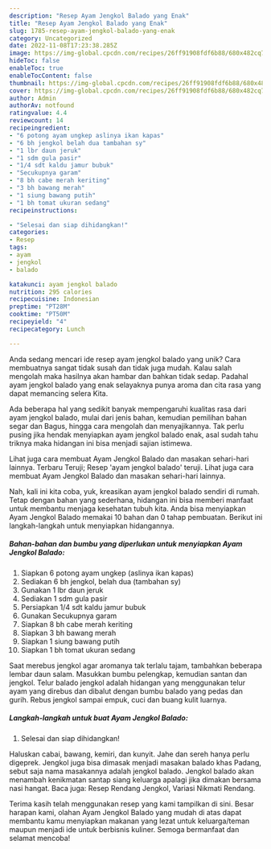 ```yaml
---
description: "Resep Ayam Jengkol Balado yang Enak"
title: "Resep Ayam Jengkol Balado yang Enak"
slug: 1785-resep-ayam-jengkol-balado-yang-enak
category: Uncategorized
date: 2022-11-08T17:23:38.285Z
image: https://img-global.cpcdn.com/recipes/26ff91908fdf6b88/680x482cq70/ayam-jengkol-balado-foto-resep-utama.jpg
hideToc: false
enableToc: true
enableTocContent: false
thumbnail: https://img-global.cpcdn.com/recipes/26ff91908fdf6b88/680x482cq70/ayam-jengkol-balado-foto-resep-utama.jpg
cover: https://img-global.cpcdn.com/recipes/26ff91908fdf6b88/680x482cq70/ayam-jengkol-balado-foto-resep-utama.jpg
author: Admin
authorAv: notfound
ratingvalue: 4.4
reviewcount: 14
recipeingredient:
- "6 potong ayam ungkep aslinya ikan kapas"
- "6 bh jengkol belah dua tambahan sy"
- "1 lbr daun jeruk"
- "1 sdm gula pasir"
- "1/4 sdt kaldu jamur bubuk"
- "Secukupnya garam"
- "8 bh cabe merah keriting"
- "3 bh bawang merah"
- "1 siung bawang putih"
- "1 bh tomat ukuran sedang"
recipeinstructions:

- "Selesai dan siap dihidangkan!"
categories:
- Resep
tags:
- ayam
- jengkol
- balado

katakunci: ayam jengkol balado 
nutrition: 295 calories
recipecuisine: Indonesian
preptime: "PT28M"
cooktime: "PT50M"
recipeyield: "4"
recipecategory: Lunch

---
```





Anda sedang mencari ide resep ayam jengkol balado yang unik? Cara membuatnya sangat tidak susah dan tidak juga mudah. Kalau salah mengolah maka hasilnya akan hambar dan bahkan tidak sedap. Padahal ayam jengkol balado yang enak selayaknya punya aroma dan cita rasa yang dapat memancing selera Kita.





Ada beberapa hal yang sedikit banyak mempengaruhi kualitas rasa dari ayam jengkol balado, mulai dari jenis bahan, kemudian pemilihan bahan segar dan Bagus, hingga cara mengolah dan menyajikannya. Tak perlu pusing jika hendak menyiapkan ayam jengkol balado enak,      asal sudah tahu triknya maka hidangan ini bisa menjadi sajian istimewa.














Lihat juga cara membuat Ayam Jengkol Balado dan masakan sehari-hari lainnya. Terbaru Teruji; Resep &#39;ayam jengkol balado&#39; teruji. Lihat juga cara membuat Ayam Jengkol Balado dan masakan sehari-hari lainnya.






Nah, kali ini kita coba, yuk, kreasikan ayam jengkol balado sendiri di rumah. Tetap dengan bahan yang sederhana, hidangan ini bisa memberi manfaat untuk membantu menjaga kesehatan tubuh kita. Anda bisa menyiapkan Ayam Jengkol Balado memakai 10 bahan dan 0 tahap pembuatan. Berikut ini langkah-langkah untuk menyiapkan hidangannya.

<!--inarticleads1-->

##### Bahan-bahan dan bumbu yang diperlukan untuk menyiapkan Ayam Jengkol Balado:

1. Siapkan 6 potong ayam ungkep (aslinya ikan kapas)
1. Sediakan 6 bh jengkol, belah dua (tambahan sy)
1. Gunakan 1 lbr daun jeruk
1. Sediakan 1 sdm gula pasir
1. Persiapkan 1/4 sdt kaldu jamur bubuk
1. Gunakan Secukupnya garam
1. Siapkan 8 bh cabe merah keriting
1. Siapkan 3 bh bawang merah
1. Siapkan 1 siung bawang putih
1. Siapkan 1 bh tomat ukuran sedang


Saat merebus jengkol agar aromanya tak terlalu tajam, tambahkan beberapa lembar daun salam. Masukkan bumbu pelengkap, kemudian santan dan jengkol. Telur balado jengkol adalah hidangan yang menggunakan telur ayam yang direbus dan dibalut dengan bumbu balado yang pedas dan gurih. Rebus jengkol sampai empuk, cuci dan buang kulit luarnya. 

<!--inarticleads2-->

##### Langkah-langkah untuk buat Ayam Jengkol Balado:


1. Selesai dan siap dihidangkan!

Haluskan cabai, bawang, kemiri, dan kunyit. Jahe dan sereh hanya perlu digeprek. Jengkol juga bisa dimasak menjadi masakan balado khas Padang, sebut saja nama masakannya adalah jengkol balado. Jengkol balado akan menambah kenikmatan santap siang keluarga apalagi jika dimakan bersama nasi hangat. Baca juga: Resep Rendang Jengkol, Variasi Nikmati Rendang. 

Terima kasih telah menggunakan resep yang kami tampilkan di sini. Besar harapan kami, olahan Ayam Jengkol Balado yang mudah di atas dapat membantu kamu menyiapkan makanan yang lezat untuk keluarga/teman maupun menjadi ide untuk berbisnis kuliner. Semoga bermanfaat dan selamat mencoba!
